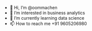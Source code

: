 - 👋 Hi, I’m @oommachen
- 👀 I’m interested in business analytics
- 🌱 I’m currently learning data science
- 📫 How to reach me +91 9605206980

<!---
oommachen/oommachen is a ✨ special ✨ repository because its `README.md` (this file) appears on your GitHub profile.
You can click the Preview link to take a look at your changes.
--->
